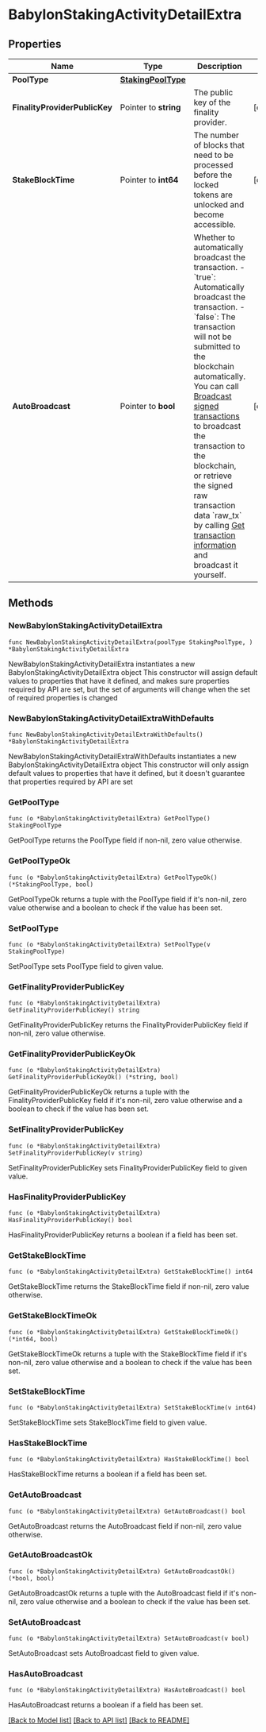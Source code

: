 # BabylonStakingActivityDetailExtra

## Properties

Name | Type | Description | Notes
------------ | ------------- | ------------- | -------------
**PoolType** | [**StakingPoolType**](StakingPoolType.md) |  | 
**FinalityProviderPublicKey** | Pointer to **string** | The public key of the finality provider. | [optional] 
**StakeBlockTime** | Pointer to **int64** | The number of blocks that need to be processed before the locked tokens are unlocked and become accessible. | [optional] 
**AutoBroadcast** | Pointer to **bool** | Whether to automatically broadcast the transaction.  - &#x60;true&#x60;: Automatically broadcast the transaction. - &#x60;false&#x60;: The transaction will not be submitted to the blockchain automatically. You can call [Broadcast signed transactions](https://www.cobo.com/developers/v2/api-references/transactions/broadcast-signed-transactions) to broadcast the transaction to the blockchain, or retrieve the signed raw transaction data &#x60;raw_tx&#x60; by calling [Get transaction information](https://www.cobo.com/developers/v2/api-references/transactions/get-transaction-information) and broadcast it yourself.  | [optional] 

## Methods

### NewBabylonStakingActivityDetailExtra

`func NewBabylonStakingActivityDetailExtra(poolType StakingPoolType, ) *BabylonStakingActivityDetailExtra`

NewBabylonStakingActivityDetailExtra instantiates a new BabylonStakingActivityDetailExtra object
This constructor will assign default values to properties that have it defined,
and makes sure properties required by API are set, but the set of arguments
will change when the set of required properties is changed

### NewBabylonStakingActivityDetailExtraWithDefaults

`func NewBabylonStakingActivityDetailExtraWithDefaults() *BabylonStakingActivityDetailExtra`

NewBabylonStakingActivityDetailExtraWithDefaults instantiates a new BabylonStakingActivityDetailExtra object
This constructor will only assign default values to properties that have it defined,
but it doesn't guarantee that properties required by API are set

### GetPoolType

`func (o *BabylonStakingActivityDetailExtra) GetPoolType() StakingPoolType`

GetPoolType returns the PoolType field if non-nil, zero value otherwise.

### GetPoolTypeOk

`func (o *BabylonStakingActivityDetailExtra) GetPoolTypeOk() (*StakingPoolType, bool)`

GetPoolTypeOk returns a tuple with the PoolType field if it's non-nil, zero value otherwise
and a boolean to check if the value has been set.

### SetPoolType

`func (o *BabylonStakingActivityDetailExtra) SetPoolType(v StakingPoolType)`

SetPoolType sets PoolType field to given value.


### GetFinalityProviderPublicKey

`func (o *BabylonStakingActivityDetailExtra) GetFinalityProviderPublicKey() string`

GetFinalityProviderPublicKey returns the FinalityProviderPublicKey field if non-nil, zero value otherwise.

### GetFinalityProviderPublicKeyOk

`func (o *BabylonStakingActivityDetailExtra) GetFinalityProviderPublicKeyOk() (*string, bool)`

GetFinalityProviderPublicKeyOk returns a tuple with the FinalityProviderPublicKey field if it's non-nil, zero value otherwise
and a boolean to check if the value has been set.

### SetFinalityProviderPublicKey

`func (o *BabylonStakingActivityDetailExtra) SetFinalityProviderPublicKey(v string)`

SetFinalityProviderPublicKey sets FinalityProviderPublicKey field to given value.

### HasFinalityProviderPublicKey

`func (o *BabylonStakingActivityDetailExtra) HasFinalityProviderPublicKey() bool`

HasFinalityProviderPublicKey returns a boolean if a field has been set.

### GetStakeBlockTime

`func (o *BabylonStakingActivityDetailExtra) GetStakeBlockTime() int64`

GetStakeBlockTime returns the StakeBlockTime field if non-nil, zero value otherwise.

### GetStakeBlockTimeOk

`func (o *BabylonStakingActivityDetailExtra) GetStakeBlockTimeOk() (*int64, bool)`

GetStakeBlockTimeOk returns a tuple with the StakeBlockTime field if it's non-nil, zero value otherwise
and a boolean to check if the value has been set.

### SetStakeBlockTime

`func (o *BabylonStakingActivityDetailExtra) SetStakeBlockTime(v int64)`

SetStakeBlockTime sets StakeBlockTime field to given value.

### HasStakeBlockTime

`func (o *BabylonStakingActivityDetailExtra) HasStakeBlockTime() bool`

HasStakeBlockTime returns a boolean if a field has been set.

### GetAutoBroadcast

`func (o *BabylonStakingActivityDetailExtra) GetAutoBroadcast() bool`

GetAutoBroadcast returns the AutoBroadcast field if non-nil, zero value otherwise.

### GetAutoBroadcastOk

`func (o *BabylonStakingActivityDetailExtra) GetAutoBroadcastOk() (*bool, bool)`

GetAutoBroadcastOk returns a tuple with the AutoBroadcast field if it's non-nil, zero value otherwise
and a boolean to check if the value has been set.

### SetAutoBroadcast

`func (o *BabylonStakingActivityDetailExtra) SetAutoBroadcast(v bool)`

SetAutoBroadcast sets AutoBroadcast field to given value.

### HasAutoBroadcast

`func (o *BabylonStakingActivityDetailExtra) HasAutoBroadcast() bool`

HasAutoBroadcast returns a boolean if a field has been set.


[[Back to Model list]](../README.md#documentation-for-models) [[Back to API list]](../README.md#documentation-for-api-endpoints) [[Back to README]](../README.md)


